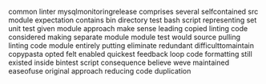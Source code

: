common linter mysqlmonitoringrelease comprises several selfcontained src module expectation contains bin directory test bash script representing set unit test given module approach make sense leading copied linting code considered making separate module module test would source pulling linting code module entirely putting eliminate redundant difficulttomaintain copypasta opted felt enabled quickest feedback loop code formatting still existed inside bintest script consequence believe weve maintained easeofuse original approach reducing code duplication